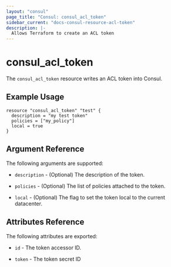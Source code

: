 ```yaml
---
layout: "consul"
page_title: "Consul: consul_acl_token"
sidebar_current: "docs-consul-resource-acl-token"
description: |-
  Allows Terraform to create an ACL token
---
```


# consul_acl_token

The `consul_acl_token` resource writes an ACL token into Consul.

## Example Usage

```hcl
resource "consul_acl_token" "test" {
  description = "my test token"
  policies = ["my_policy"]
  local = true
}
```

## Argument Reference

The following arguments are supported:

* `description` - (Optional) The description of the token.

* `policies` - (Optional) The list of policies attached to the token.

* `local` - (Optional) The flag to set the token local to the current datacenter.

## Attributes Reference

The following attributes are exported:

* `id` - The token accessor ID.

* `token` - The token secret ID
